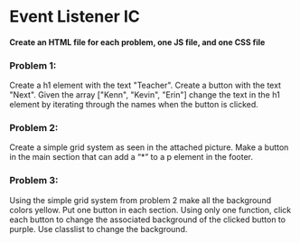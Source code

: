 # Event Listener IC
#### Create an HTML file for each problem, one JS file, and one CSS file
### Problem 1:
Create a h1 element with the text "Teacher". Create a button with the text "Next". Given the array ["Kenn", "Kevin", "Erin"] change the text in the h1 element by iterating through the names when the button is clicked.

### Problem 2:
Create a simple grid system as seen in the attached picture. Make a button in the main section that can add a “*” to a p element in the footer.

### Problem 3:
Using the simple grid system from problem 2 make all the background colors yellow. Put one button in each section. Using only one function, click each button to change the associated background of the clicked button to purple. Use classlist to change the background.

